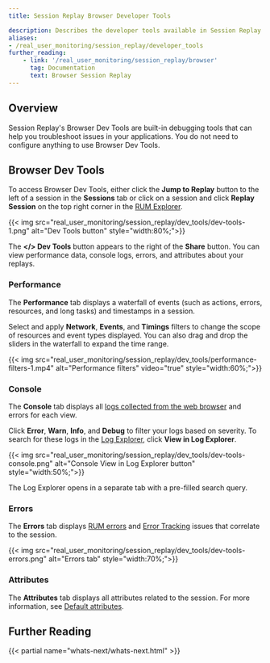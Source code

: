 ```yaml
---
title: Session Replay Browser Developer Tools

description: Describes the developer tools available in Session Replay
aliases:
- /real_user_monitoring/session_replay/developer_tools
further_reading:
    - link: '/real_user_monitoring/session_replay/browser'
      tag: Documentation
      text: Browser Session Replay
---
```


## Overview

Session Replay's Browser Dev Tools are built-in debugging tools that can help you troubleshoot issues in your applications. You do not need to configure anything to use Browser Dev Tools.

## Browser Dev Tools

To access Browser Dev Tools, either click the **Jump to Replay** button to the left of a session in the **Sessions** tab or click on a session and click **Replay Session** on the top right corner in the [RUM Explorer][1].

{{< img src="real_user_monitoring/session_replay/dev_tools/dev-tools-1.png" alt="Dev Tools button" style="width:80%;">}}

The **</> Dev Tools** button appears to the right of the **Share** button. You can view performance data, console logs, errors, and attributes about your replays.

### Performance

The **Performance** tab displays a waterfall of events (such as actions, errors, resources, and long tasks) and timestamps in a session.

Select and apply **Network**, **Events**, and **Timings** filters to change the scope of resources and event types displayed. You can also drag and drop the sliders in the waterfall to expand the time range.

{{< img src="real_user_monitoring/session_replay/dev_tools/performance-filters-1.mp4" alt="Performance filters" video="true" style="width:60%;">}}

### Console

The **Console** tab displays all [logs collected from the web browser][2] and errors for each view.

Click **Error**, **Warn**, **Info**, and **Debug** to filter your logs based on severity. To search for these logs in the [Log Explorer][3], click **View in Log Explorer**.

{{< img src="real_user_monitoring/session_replay/dev_tools/dev-tools-console.png" alt="Console View in Log Explorer button" style="width:50%;">}}

The Log Explorer opens in a separate tab with a pre-filled search query.

### Errors

The **Errors** tab displays [RUM errors][4] and [Error Tracking][5] issues that correlate to the session.

{{< img src="real_user_monitoring/session_replay/dev_tools/dev-tools-errors.png" alt="Errors tab" style="width:70%;">}}

### Attributes

The **Attributes** tab displays all attributes related to the session. For more information, see [Default attributes][6].

## Further Reading

{{< partial name="whats-next/whats-next.html" >}}

[1]: /real_user_monitoring/explorer/
[2]: /logs/log_collection/javascript/
[3]: /logs/explorer/
[4]: /real_user_monitoring/browser/collecting_browser_errors/
[5]: /real_user_monitoring/error_tracking/
[6]: /real_user_monitoring/browser/data_collected/#default-attributes
